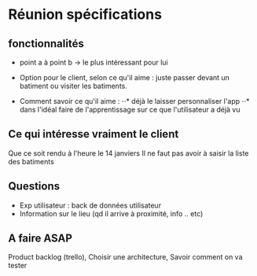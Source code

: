 # Réunion spécifications

## fonctionnalités

- point a à point b -> le plus intéressant pour lui

- Option pour le client, selon ce qu'il aime : juste passer devant un batiment ou visiter les batiments.

- Comment savoir ce qu'il aime :
⋅⋅* déjà le laisser personnaliser l'app
⋅⋅* dans l'idéal faire de l'apprentissage sur ce que l'utilisateur a déjà vu

## Ce qui intéresse vraiment le client
Que ce soit rendu à l'heure le 14 janviers
Il ne faut pas avoir à saisir la liste des batiments

## Questions
- Exp utilisateur : back de données utilisateur
- Information sur le lieu (qd il arrive à proximité, info .. etc)

## A faire ASAP
Product backlog (trello),
Choisir une architecture,
Savoir comment on va tester